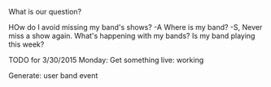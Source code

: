 What is our question?

HOw do I avoid missing my band's shows? -A
Where is my band? -S, Never miss a show again.
What's happening with my bands?
Is my band playing this week?



TODO for 3/30/2015 Monday:
Get something live:
	working 


Generate:
user
band
event
